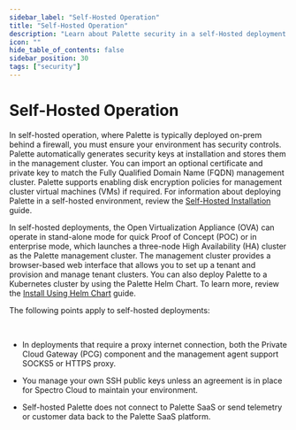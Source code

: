 ```yaml
---
sidebar_label: "Self-Hosted Operation"
title: "Self-Hosted Operation"
description: "Learn about Palette security in a self-Hosted deployment."
icon: ""
hide_table_of_contents: false
sidebar_position: 30
tags: ["security"]
---
```





# Self-Hosted Operation

In self-hosted operation, where Palette is typically deployed on-prem behind a firewall, you must ensure your environment has security controls. Palette automatically generates security keys at installation and stores them in the management cluster. You can import an optional certificate and private key to match the Fully Qualified Domain Name (FQDN) management cluster. Palette supports enabling disk encryption policies for management cluster virtual machines (VMs) if required. For information about deploying Palette in a self-hosted environment, review the [Self-Hosted Installation](/enterprise-version) guide.

In self-hosted deployments, the Open Virtualization Appliance (OVA) can operate in stand-alone mode for quick Proof of Concept (POC) or in enterprise mode, which launches a three-node High Availability (HA) cluster as the Palette management cluster. The management cluster provides a browser-based web interface that allows you to set up a tenant and provision and manage tenant clusters. You can also deploy Palette to a Kubernetes cluster by using the Palette Helm Chart. To learn more, review the [Install Using Helm Chart](/enterprise-version/deploying-palette-with-helm) guide.


The following points apply to self-hosted deployments:

<br />

- In deployments that require a proxy internet connection, both the Private Cloud Gateway (PCG) component and the management agent support SOCKS5 or HTTPS proxy.


- You manage your own SSH public keys unless an agreement is in place for Spectro Cloud to maintain your environment.


- Self-hosted Palette does not connect to Palette SaaS or send telemetry or customer data back to the Palette SaaS platform.



<br />

<br />


